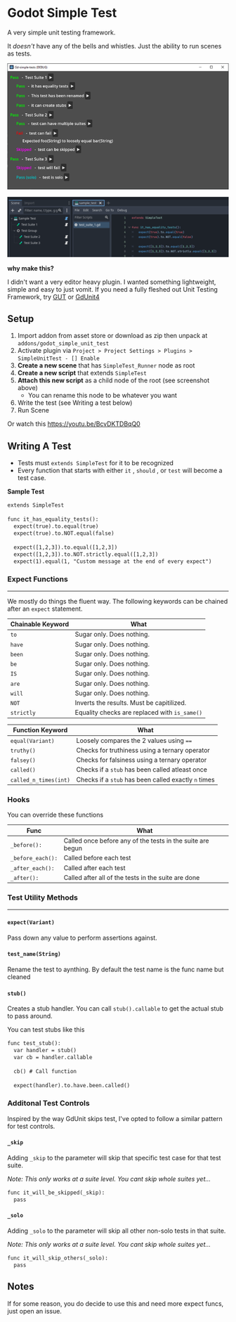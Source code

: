 # Godot Simple Test

A very simple unit testing framework. 

It *doesn't* have any of the bells and whistles. Just the ability to run scenes as tests.

![Sample Test Screenshot](./addons/godot_simple_unit_test/docs/sample-test.png)

![Sample Setup Screenshot](./addons/godot_simple_unit_test/docs/sample-setup.png)

**why make this?**

I didn't want a very editor heavy plugin. I wanted something lightweight, simple and easy to just vomit. If you need a fully fleshed out 
Unit Testing Framework, try [GUT](https://github.com/bitwes/Gut) or [GdUnit4](https://github.com/MikeSchulze/gdUnit4)

## Setup
1. Import addon from asset store or download as zip then unpack at `addons/godot_simple_unit_test`
1. Activate plugin via `Project > Project Settings > Plugins > SimpleUnitTest - [] Enable`
1. **Create a new scene** that has `SimpleTest_Runner` node as root
1. **Create a new script** that extends `SimpleTest`
1. **Attach this new script** as a child node of the root (see screenshot above)
    * You can rename this node to be whatever you want
1. Write the test (see Writing a test below)
1. Run Scene

Or watch this https://youtu.be/BcvDKTDBqQ0

##  Writing A Test

- Tests must `extends SimpleTest` for it to be recognized
- Every function that starts with either `it` , `should` , or `test` will become a test case.

**Sample Test**
```gdscript
extends SimpleTest

func it_has_equality_tests():
  expect(true).to.equal(true)
  expect(true).to.NOT.equal(false)

  expect([1,2,3]).to.equal([1,2,3])
  expect([1,2,3]).to.NOT.strictly.equal([1,2,3])
  expect(1).equal(1, "Custom message at the end of every expect")
```


### Expect Functions
---------------------------------

We mostly do things the fluent way. The following keywords can be chained after
an `expect` statement.

| Chainable Keyword  | What |
| ------------- | -------------
| `to`  | Sugar only. Does nothing.
| `have`  | Sugar only. Does nothing.
| `been`  | Sugar only. Does nothing.
| `be`  | Sugar only. Does nothing.
| `IS`  | Sugar only. Does nothing.
| `are`  | Sugar only. Does nothing.
| `will`  | Sugar only. Does nothing.
| `NOT` | Inverts the results. Must be capitilized.
| `strictly`| Equality checks are replaced with `is_same()`

| Function Keyword  | What |
| ------------- | -------------
| `equal(Variant)` | Loosely compares the 2 values using `==`
| `truthy()` | Checks for truthiness using a ternary operator
| `falsey()` | Checks for falsiness using a ternary operator
| `called()` | Checks if a `stub` has been called atleast once
| `called_n_times(int)` | Checks if a `stub` has been called exactly `n` times


### Hooks

You can override these functions

| Func  | What |
| ------------- | -------------
| `_before():`  | Called once before any of the tests in the suite are begun
| `_before_each():`  | Called before each test
| `_after_each():`  | Called after each test
| `_after():`  | Called after all of the tests in the suite are done


### Test Utility Methods
---------------------------------

#### `expect(Variant)`

Pass down any value to perform assertions against.

#### `test_name(String)`

Rename the test to aynthing. By default the test name is the func name but cleaned

#### `stub()`

Creates a stub handler. You can call `stub().callable` to get the actual stub to pass around.

You can test stubs like this

```gdscript
func test_stub():
  var handler = stub()
  var cb = handler.callable

  cb() # Call function

  expect(handler).to.have.been.called()
```

### Additonal Test Controls

Inspired by the way GdUnit skips test, I've opted to follow a similar pattern for test controls.
#### `_skip`


Adding `_skip` to the parameter will skip that specific test case for that test suite.

_Note: This only works at a suite level. You cant skip whole suites yet..._

```gdscript
func it_will_be_skipped(_skip):
  pass
```

#### `_solo`

Adding `_solo` to the parameter will skip all other non-solo tests in that suite.

_Note: This only works at a suite level. You cant skip whole suites yet..._

```gdscript
func it_will_skip_others(_solo):
  pass
```

## Notes

If for some reason, you do decide to use this and need more expect funcs, just open an issue.